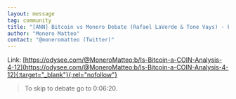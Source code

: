 ```yaml
---
layout: message
tag: community
title: "[ANN] Bitcoin vs Monero Debate (Rafael LaVerde & Tone Vays) - Full Analysis"
author: "Monero Matteo"	
contact: "@moneromatteo (Twitter)"
---
```


Link: [https://odysee.com/@MoneroMatteo:b/Is-Bitcoin-a-COIN-Analysis-4-12](https://odysee.com/@MoneroMatteo:b/Is-Bitcoin-a-COIN-Analysis-4-12){:target="_blank"}{:rel="nofollow"}

> To skip to debate go to 0:06:20.
